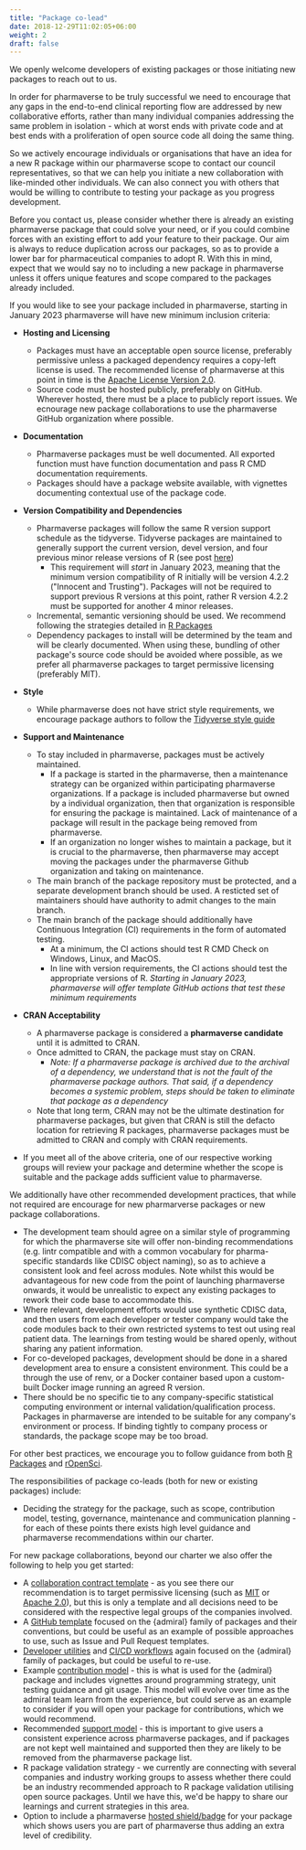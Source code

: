 ```yaml
---
title: "Package co-lead"
date: 2018-12-29T11:02:05+06:00
weight: 2
draft: false
---
```


We openly welcome developers of existing packages or those initiating new packages to reach out to us.

In order for pharmaverse to be truly successful we need to encourage that any gaps in the end-to-end clinical reporting flow are addressed by new collaborative efforts, 
rather than many individual companies addressing the same problem in isolation - which at worst ends with private code and at best ends with a proliferation of open 
source code all doing the same thing.

So we actively encourage individuals or organisations that have an idea for a new R package within our pharmaverse scope to contact our council representatives, so that 
we can help you initiate a new collaboration with like-minded other individuals. We can also connect you with others that would be willing to contribute to testing 
your package as you progress development.

Before you contact us, please consider whether there is already an existing pharmaverse package that could solve your need, or if you could combine forces
with an existing effort to add your feature to their package. Our aim is always to reduce duplication across our packages, so as to provide a lower bar for
pharmaceutical companies to adopt R. With this in mind, expect that we would say no to including a new package in pharmaverse unless it offers unique features
and scope compared to the packages already included.

If you would like to see your package included in pharmaverse, starting in January 2023 pharmaverse will have new minimum inclusion criteria:

* __Hosting and Licensing__
  * Packages must have an acceptable open source license, preferably permissive unless a packaged dependency requires a copy-left license is used. The recommended license of pharmaverse at this point in time is the [Apache License Version 2.0](https://www.apache.org/licenses/LICENSE-2.0).
  * Source code must be hosted publicly, preferably on GitHub. Wherever hosted, there must be a place to publicly report issues. We ecnourage new package collaborations to use the pharmaverse GitHub organization where possible. 

* __Documentation__
  * Pharmaverse packages must be well documented. All exported function must have function documentation and pass R CMD documentation requirements.
  * Packages should have a package website available, with vignettes documenting contextual use of the package code.  

* __Version Compatibility and Dependencies__
  * Pharmaverse packages will follow the same R version support schedule as the tidyverse. Tidyverse packages are maintained to generally support the current version, devel version, and four previous minor release versions of R (see post [here](https://www.tidyverse.org/blog/2019/04/r-version-support/))
    * This requirement will _start_ in January 2023, meaning that the minimum version compatibility of R initially will be version 4.2.2 ("Innocent and Trusting"). Packages will not be required to support previous R versions at this point, rather R version 4.2.2 must be supported for another 4 minor releases.
  * Incremental, semantic versioning should be used. We recommend following the strategies detailed in [R Packages](https://r-pkgs.org/lifecycle.html#version)
  * Dependency packages to install will be determined by the team and will be clearly documented. When using these, bundling of other package's source code should be avoided where possible, as we prefer all pharmaverse packages to target permissive licensing (preferably MIT). 

* __Style__
  * While pharmaverse does not have strict style requirements, we encourage package authors to follow the [Tidyverse style guide](https://style.tidyverse.org/)

* __Support and Maintenance__
  * To stay included in pharmaverse, packages must be actively maintained.
    * If a package is started in the pharmaverse, then a maintenance strategy can be organized within participating pharmaverse organizations. If a package is included pharmaverse but owned by a individual organization, then that organization is responsible for ensuring the package is maintained. Lack of maintenance of a package will result in the package being removed from pharmaverse.
    * If an organization no longer wishes to maintain a package, but it is crucial to the pharmaverse, then pharmaverse may accept moving the packages under the pharmaverse Github organization and taking on maintenance. 
  * The main branch of the package repository must be protected, and a separate development branch should be used. A resticted set of maintainers should have authority to admit changes to the main branch.
  * The main branch of the package should additionally have Continuous Integration (CI) requirements in the form of automated testing. 
    * At a minimum, the CI actions should test R CMD Check on Windows, Linux, and MacOS.
    * In line with version requirements, the CI actions should test the appropriate versions of R. _Starting in January 2023, pharmaverse will offer template GitHub actions that test these minimum requirements_

* __CRAN Acceptability__
  * A pharmaverse package is considered a __pharmaverse candidate__ until it is admitted to CRAN. 
  * Once admitted to CRAN, the package must stay on CRAN.
    * _Note: If a pharmaverse package is archived due to the archival of a dependency, we understand that is not the fault of the pharmaverse package authors. That said, if a dependency becomes a systemic problem, steps should be taken to eliminate that package as a dependency_
  * Note that long term, CRAN may not be the ultimate destination for pharmaverse packages, but given that CRAN is still the defacto location for retrieving R packages, pharmaverse packages must be admitted to CRAN and comply with CRAN requirements.

* If you meet all of the above criteria, one of our respective working groups will review your package and determine whether the scope is suitable and the package
adds sufficient value to pharmaverse. 

We additionally have other recommended development practices, that while not required are encourage for new pharmarverse packages or new package collaborations.

* The development team should agree on a similar style of programming for which the pharmaverse site will offer non-binding recommendations (e.g. lintr compatible and with a common vocabulary for pharma-specific standards like CDISC object naming), so as to achieve a consistent look and feel across modules. Note whilst this would be advantageous for new code from the point of launching pharmaverse onwards, it would be unrealistic to expect any existing packages to rework their code base to accommodate this.
* Where relevant, development efforts would use synthetic CDISC data, and then users from each developer or tester company would take the code modules back to their own restricted systems to test out using real patient data. The learnings from testing would be shared openly, without sharing any patient information.
* For co-developed packages, development should be done in a shared development area to ensure a consistent environment. This could be a through the use of renv, or a Docker container based upon a custom-built Docker image running an agreed R version. 
* There should be no specific tie to any company-specific statistical computing environment or internal validation/qualification process. Packages in pharmaverse are intended to be suitable for any company's environment or process. If binding tightly to company process or standards, the package scope may be too broad. 

For other best practices, we encourage you to follow guidance from both [R Packages](https://r-pkgs.org/) and [rOpenSci](https://devguide.ropensci.org/building.html).
  
The responsibilities of package co-leads (both for new or existing packages) include:
* Deciding the strategy for the package, such as scope, contribution model, testing, governance, maintenance and communication planning - for each of these points 
there exists high level guidance and pharmaverse recommendations within our charter.

For new package collaborations, beyond our charter we also offer the following to help you get started:
* A [collaboration contract template](https://github.com/pharmaverse/pharmaverse/blob/main/content/contribute/Pharmaverse%20Collaborative%20Agreement%20(template).docx) - 
as you see there our recommendation is to target permissive licensing (such as [MIT](https://opensource.org/licenses/MIT) or 
[Apache 2.0](https://opensource.org/licenses/Apache-2.0)), but this is only a template and all decisions need to be considered with the respective legal groups of the 
companies involved.
* A [GitHub template](https://github.com/pharmaverse/admiraltemplate) focused on the {admiral} family of packages and their conventions, but could be useful as an
example of possible approaches to use, such as Issue and Pull Request templates.
* [Developer utilities](https://pharmaverse.github.io/admiraldev/) and [CI/CD workflows](https://pharmaverse.github.io/admiralci/) again focused on the {admiral} family of packages, but could be useful to re-use.
* Example [contribution model](https://pharmaverse.github.io/admiral/articles/contribution_model.html) - this is what is used for the {admiral} package and includes 
vignettes around programming strategy, unit testing guidance and git usage. This model will evolve over time as the admiral team learn from the experience, but could 
serve as an example to consider if you will open your package for contributions, which we would recommend.
* Recommended [support model](https://pharmaverse.org/support/) - this is important to give users a consistent experience across pharmaverse packages, and if packages 
are not kept well maintained and supported then they are likely to be removed from the pharmaverse package list.
* R package validation strategy - we currently are connecting with several companies and industry working groups to assess whether there could be an industry 
recommended approach to R package validation utilising open source packages. Until we have this, we'd be happy to share our learnings and current strategies in this area.
* Option to include a pharmaverse [hosted shield/badge](https://pharmaverse.org/contribute/badges/) for your package which shows users you are part of pharmaverse 
thus adding an extra level of credibility.
